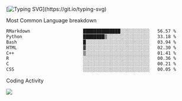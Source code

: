 [![Typing SVG](https://readme-typing-svg.demolab.com?font=Fira+Code&pause=1000&color=8873DE&width=435&lines=Hello+I'm+Ivy+Streeter!;I'm+interested+in+NGS+%26+genomics.+;Let's+connect!)](https://git.io/typing-svg)

Most Common Language breakdown
<!--START_SECTION:waka-->

```txt
RMarkdown                    ██████████████░░░░░░░░░░░   56.57 %
Python                       ████████▒░░░░░░░░░░░░░░░░   33.18 %
Bash                         █░░░░░░░░░░░░░░░░░░░░░░░░   03.94 %
HTML                         ▓░░░░░░░░░░░░░░░░░░░░░░░░   02.30 %
C++                          ▒░░░░░░░░░░░░░░░░░░░░░░░░   01.41 %
R                            ░░░░░░░░░░░░░░░░░░░░░░░░░   00.36 %
C                            ░░░░░░░░░░░░░░░░░░░░░░░░░   00.21 %
CSS                          ░░░░░░░░░░░░░░░░░░░░░░░░░   00.05 %
```

<!--END_SECTION:waka-->

Coding Activity

<a href="https://wakatime.com"><img src="https://wakatime.com/share/@9a4cf014-b079-4212-8684-4134c448a44a/94244a7a-7539-445b-b904-44f5db6b74c7.png" /></a>
